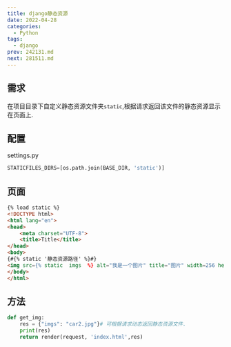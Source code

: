 ```yaml
---
title: django静态资源
date: 2022-04-28
categories:
  - Python
tags:
  - django
prev: 242131.md
next: 281511.md
---
```




<!-- more -->

## 需求

在项目目录下自定义静态资源文件夹`static`,根据请求返回该文件的静态资源显示在页面上.

## 配置

settings.py

```python
STATICFILES_DIRS=[os.path.join(BASE_DIR, 'static')]
```

## 页面

```html
{% load static %}
<!DOCTYPE html>
<html lang="en">
<head>
    <meta charset="UTF-8">
    <title>Title</title>
</head>
<body>
{#{% static '静态资源路径' %}#}
<img src={% static  imgs  %} alt="我是一个图片" title="图片" width=256 height=256/><br>
</body>
</html>
```

## 方法

```python
def get_img:
    res = {"imgs": "car2.jpg"}# 可根据请求动态返回静态资源文件.
    print(res)
    return render(request, 'index.html',res)
```
